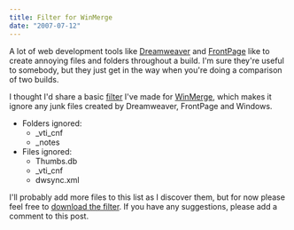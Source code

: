 ```yaml
---
title: Filter for WinMerge
date: "2007-07-12"
---
```


A lot of web development tools like [Dreamweaver](http://kb.adobe.com/selfservice/viewContent.do?externalId=tn_15237&sliceId=1) and [FrontPage](http://www.microsoft.com/technet/community/chats/trans/frontpage/fp1022.mspx) like to create annoying files and folders throughout a build. I'm sure they're useful to somebody, but they just get in the way when you're doing a comparison of two builds.

I thought I'd share a basic [filter](http://winmerge.org/2.4/manual/filters.html) I've made for [WinMerge](http://winmerge.org/), which makes it ignore any junk files created by Dreamweaver, FrontPage and Windows.

- Folders ignored:
  - \_vti_cnf
  - \_notes
- Files ignored:
  - Thumbs.db
  - \_vti_cnf
  - dwsync.xml

I'll probably add more files to this list as I discover them, but for now please feel free to [download the filter](/404). If you have any suggestions, please add a comment to this post.
